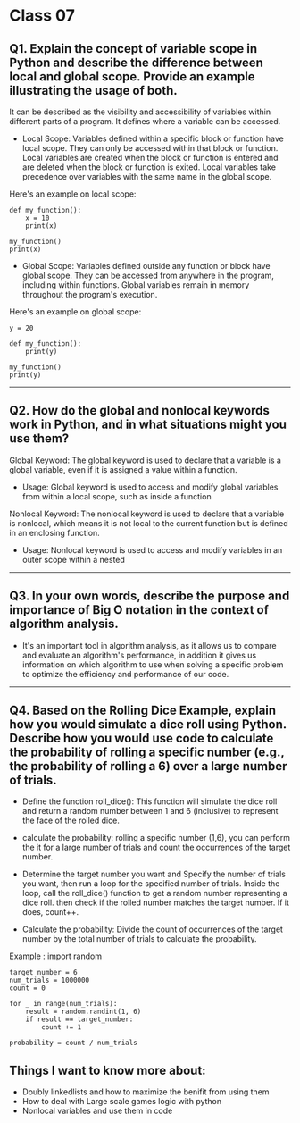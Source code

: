 # Class 07

## Q1. Explain the concept of variable scope in Python and describe the difference between local and global scope. Provide an example illustrating the usage of both.

It can be described as the visibility and accessibility of variables within different parts of a program. It defines where a variable can be accessed.

+ Local Scope: Variables defined within a specific block or function have local scope. They can only be accessed within that block or function. Local variables are created when the block or function is entered and are deleted when the block or function is exited. Local variables take precedence over variables with the same name in the global scope.

Here's an example on local scope:

    def my_function():
        x = 10  
        print(x)

    my_function()  
    print(x)  


+ Global Scope: Variables defined outside any function or block have global scope. They can be accessed from anywhere in the program, including within functions. Global variables remain in memory throughout the program's execution.

Here's an example on global scope:


    y = 20  

    def my_function():
        print(y)

    my_function()  
    print(y)  


---


## Q2. How do the global and nonlocal keywords work in Python, and in what situations might you use them?

Global Keyword:
The global keyword is used to declare that a variable is a global variable, even if it is assigned a value within a function.

+ Usage:  Global keyword is used to access and modify global variables from within a local scope, such as inside a function

Nonlocal Keyword:
The nonlocal keyword is used to declare that a variable is nonlocal, which means it is not local to the current function but is defined in an enclosing function.

+ Usage: Nonlocal keyword is used to access and modify variables in an outer scope within a nested 

---

## Q3. In your own words, describe the purpose and importance of Big O notation in the context of algorithm analysis.

+ It's an important tool in algorithm analysis, as it allows us to compare and evaluate an algorithm's performance, in addition it gives us information on which algorithm to use when solving a specific problem to optimize the efficiency and performance of our code.

---

## Q4. Based on the Rolling Dice Example, explain how you would simulate a dice roll using Python. Describe how you would use code to calculate the probability of rolling a specific number (e.g., the probability of rolling a 6) over a large number of trials.

+ Define the function roll_dice(): This function will simulate the dice roll and return a random number between 1 and 6 (inclusive) to represent the face of the rolled dice.

+ calculate the probability: rolling a specific number  (1,6), you can perform the it for a large number of trials and count the occurrences of the target number.

+ Determine the target number you want and Specify the number of trials you want, then run a loop for the specified number of trials. Inside the loop, call the roll_dice() function to get a random number representing a dice roll. then check if the rolled number matches the target number. If it does, count++.

+ Calculate the probability: Divide the count of occurrences of the target number by the total number of trials to calculate the probability.


Example :
    import random

    target_number = 6
    num_trials = 1000000
    count = 0

    for _ in range(num_trials):
        result = random.randint(1, 6)
        if result == target_number:
            count += 1

    probability = count / num_trials


## Things I want to know more about:


+ Doubly linkedlists and how to maximize the benifit from using them
+ How to deal with Large scale games logic with python
+ Nonlocal variables and use them in code
